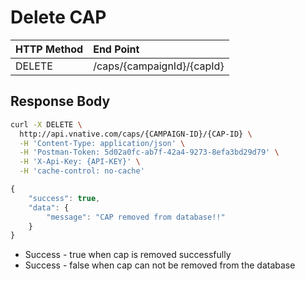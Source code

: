# Delete CAP

| HTTP Method | End Point |
| :--- | :--- |
| DELETE | /caps/{campaignId}/{capId} |

## Response Body

```bash
curl -X DELETE \
  http://api.vnative.com/caps/{CAMPAIGN-ID}/{CAP-ID} \
  -H 'Content-Type: application/json' \
  -H 'Postman-Token: 5d02a0fc-ab7f-42a4-9273-8efa3bd29d79' \
  -H 'X-Api-Key: {API-KEY}' \
  -H 'cache-control: no-cache'
```

```javascript
{
    "success": true,
    "data": {
        "message": "CAP removed from database!!"
    }
}
```

* Success - true when cap is removed successfully
* Success - false when cap can not be removed from the database

